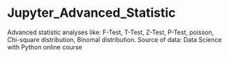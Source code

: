 # Jupyter_Advanced_Statistic
Advanced statistic analyses like: F-Test, T-Test, Z-Test, P-Test, poisson, Chi-square distribution, Binomal distribution. 
Source of data: Data Science with Python online course 
